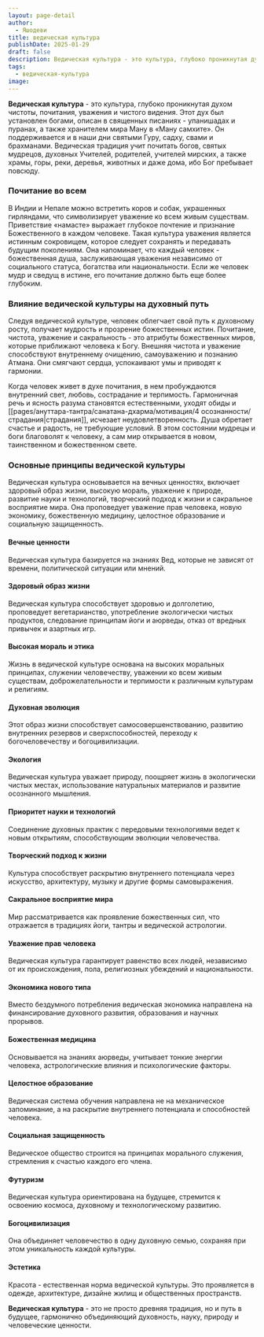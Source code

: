 ```yaml
---
layout: page-detail
author:
  - Яшодеви
title: ведическая культура
publishDate: 2025-01-29
draft: false
description: Ведическая культура - это культура, глубоко проникнутая духом чистоты, почитания, уважения и чистого видения. Этот дух был установлен богами, описан в священных писаниях - упанишадах и пуранах, а также хранителем мира Ману в «Ману-самхите». Он поддерживается и в наши дни святыми Гуру, садху, свами и брахманами. Ведическая традиция учит почитать богов, святых мудрецов, духовных Учителей, родителей, учителей мирских, а также храмы, горы, реки, деревья, животных и даже дома, ибо Бог пребывает повсюду.
tags:
  - ведическая-культура
image:
---
```

**Ведическая культура** - это культура, глубоко проникнутая духом чистоты, почитания, уважения и чистого видения. Этот дух был установлен богами, описан в священных писаниях - упанишадах и пуранах, а также хранителем мира Ману в «Ману самхите». Он поддерживается и в наши дни святыми Гуру, садху, свами и брахманами. Ведическая традиция учит почитать богов, святых мудрецов, духовных Учителей, родителей, учителей мирских, а также храмы, горы, реки, деревья, животных и даже дома, ибо Бог пребывает повсюду.

### Почитание во всем

В Индии и Непале можно встретить коров и собак, украшенных гирляндами, что символизирует уважение ко всем живым существам. Приветствие «намасте» выражает глубокое почтение и признание Божественного в каждом человеке. Такая культура уважения является истинным сокровищем, которое следует сохранять и передавать будущим поколениям. Она напоминает, что каждый человек - божественная душа, заслуживающая уважения независимо от социального статуса, богатства или национальности. Если же человек мудр и сведущ в истине, его почитание должно быть еще более глубоким.

### Влияние ведической культуры на духовный путь

Следуя ведической культуре, человек облегчает свой путь к духовному росту, получает мудрость и прозрение божественных истин. Почитание, чистота, уважение и сакральность - это атрибуты божественных миров, которые приближают человека к Богу. Внешняя чистота и уважение способствуют внутреннему очищению, самоуважению и познанию Атмана. Они смягчают сердца, успокаивают умы и приводят к гармонии.

Когда человек живет в духе почитания, в нем пробуждаются внутренний свет, любовь, сострадание и терпимость. Гармоничная речь и ясность разума становятся естественными, уходят обиды и [[pages/ануттара-тантра/санатана-дхарма/мотивация/4 осознанности/страдания|страдания]], исчезает неудовлетворенность. Душа обретает счастье и радость, не требующие условий. В этом состоянии мудрецы и боги благоволят к человеку, а сам мир открывается в новом, таинственном и божественном свете.

### Основные принципы ведической культуры

Ведическая культура основывается на вечных ценностях, включает здоровый образ жизни, высокую мораль, уважение к природе, развитие науки и технологий, творческий подход к жизни и сакральное восприятие мира. Она проповедует уважение прав человека, новую экономику, божественную медицину, целостное образование и социальную защищенность.
#### Вечные ценности
Ведическая культура базируется на знаниях Вед, которые не зависят от времени, политической ситуации или мнений.
#### Здоровый образ жизни
Ведическая культура способствует здоровью и долголетию, проповедует вегетарианство, употребление экологически чистых продуктов, следование принципам йоги и аюрведы, отказ от вредных привычек и азартных игр.
#### Высокая мораль и этика
Жизнь в ведической культуре основана на высоких моральных принципах, служении человечеству, уважении ко всем живым существам, доброжелательности и терпимости к различным культурам и религиям.
#### Духовная эволюция
Этот образ жизни способствует самосовершенствованию, развитию внутренних резервов и сверхспособностей, переходу к богочеловечеству и богоцивилизации.
#### Экология
Ведическая культура уважает природу, поощряет жизнь в экологически чистых местах, использование натуральных материалов и развитие осознанного мышления.
#### Приоритет науки и технологий
Соединение духовных практик с передовыми технологиями ведет к новым открытиям, способствующим эволюции человечества.
#### Творческий подход к жизни
Культура способствует раскрытию внутреннего потенциала через искусство, архитектуру, музыку и другие формы самовыражения.
#### Сакральное восприятие мира
Мир рассматривается как проявление божественных сил, что отражается в традициях йоги, тантры и ведической астрологии.
#### Уважение прав человека
Ведическая культура гарантирует равенство всех людей, независимо от их происхождения, пола, религиозных убеждений и национальности.
#### Экономика нового типа
Вместо бездумного потребления ведическая экономика направлена на финансирование духовного развития, образования и научных прорывов.
#### Божественная медицина
Основывается на знаниях аюрведы, учитывает тонкие энергии человека, астрологические влияния и психологические факторы.
#### Целостное образование
Ведическая система обучения направлена не на механическое запоминание, а на раскрытие внутреннего потенциала и способностей человека.
#### Социальная защищенность
Ведическое общество строится на принципах морального служения, стремления к счастью каждого его члена.
#### Футуризм
Ведическая культура ориентирована на будущее, стремится к освоению космоса, духовному и технологическому развитию.
#### Богоцивилизация
Она объединяет человечество в одну духовную семью, сохраняя при этом уникальность каждой культуры.
#### Эстетика
Красота - естественная норма ведической культуры. Это проявляется в одежде, архитектуре, дизайне жилищ и общественных пространств.

**Ведическая культура** - это не просто древняя традиция, но и путь в будущее, гармонично объединяющий духовность, науку, природу и человеческие ценности.